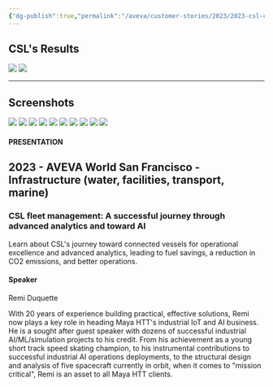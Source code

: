 ```yaml
---
{"dg-publish":true,"permalink":"/aveva/customer-stories/2023/2023-csl-csl-fleet-management-a-successful-journey-through-advanced-analytics-and-toward-ai/"}
---
```



## CSL's Results
![](https://i.imgur.com/Bey3Kvl.png)
![](https://i.imgur.com/kquEjKM.png)

---
## Screenshots
![](https://i.imgur.com/7zbpfcc.png)
![](https://i.imgur.com/ByI1Y0W.png)
![](https://i.imgur.com/Xr8k9ru.png)
![](https://i.imgur.com/yCHOtmG.png)
![](https://i.imgur.com/3rg7jyr.png)
![](https://i.imgur.com/jnFkuYQ.png)
![](https://i.imgur.com/vE2PzEY.png)
![](https://i.imgur.com/hooszy7.png)
![](https://i.imgur.com/G6if7wl.png)
![](https://i.imgur.com/VgeWUnw.png)

#### PRESENTATION

## 2023 - AVEVA World San Francisco - Infrastructure (water, facilities, transport, marine)

### CSL fleet management: A successful journey through advanced analytics and toward AI

Learn about CSL's journey toward connected vessels for operational excellence and advanced analytics, leading to fuel savings, a reduction in CO2 emissions, and better operations.

#### Speaker

Remi Duquette

With 20 years of experience building practical, effective solutions, Remi now plays a key role in heading Maya HTT's industrial IoT and AI business. He is a sought after guest speaker with dozens of successful industrial AI/ML/simulation projects to his credit. From his achievement as a young short track speed skating champion, to his instrumental contributions to successful industrial AI operations deployments, to the structural design and analysis of five spacecraft currently in orbit, when it comes to "mission critical", Remi is an asset to all Maya HTT clients.